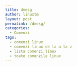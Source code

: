 ```yaml
---
title: dmesg
author: linuxtm
layout: post
permalink: /dmesg/
categories:
  - Comenzi
tags:
  - comenzi linux
  - comenzi linux de la a la z
  - lista comenzi linux
  - toate comenzile linux
---
```

